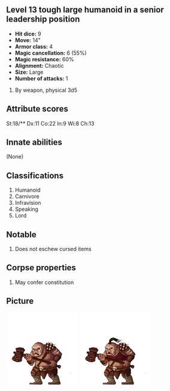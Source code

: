 ## Level 13 tough large humanoid in a senior leadership position
- **Hit dice:** 9
- **Move:** 14"
- **Armor class:** 4
- **Magic cancellation:** 6 (55%)
- **Magic resistance:** 60%
- **Alignment:** Chaotic
- **Size:** Large
- **Number of attacks:** 1
1. By weapon, physical 3d5
## Attribute scores
St:18/** Dx:11 Co:22 In:9 Wi:8 Ch:13
## Innate abilities
(None)
## Classifications
1. Humanoid
2. Carnivore
3. Infravision
4. Speaking
5. Lord
## Notable
1. Does not eschew cursed items
## Corpse properties
1. May confer constitution
## Picture
![Ogre overlord](https://github.com/hyvanmielenpelit/GnollHackTileSet/blob/main/Monsters/ogre_overlord/ogre_overlord.png) ![Ogre overlady](https://github.com/hyvanmielenpelit/GnollHackTileSet/blob/main/Monsters/ogre_overlord/ogre_overlord_female.png)
